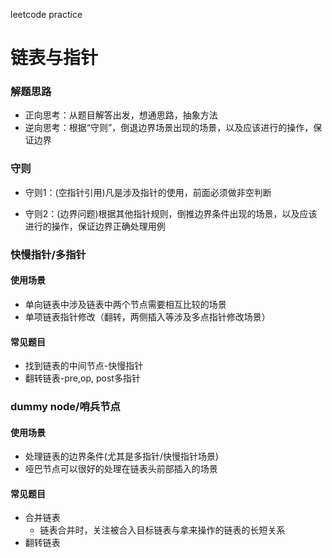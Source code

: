 leetcode practice

# 链表与指针

### 解题思路

+ 正向思考：从题目解答出发，想通思路，抽象方法
+ 逆向思考：根据“守则”，倒退边界场景出现的场景，以及应该进行的操作，保证边界

### 守则
+ 守则1：(空指针引用)凡是涉及指针的使用，前面必须做非空判断

+ 守则2：(边界问题)根据其他指针规则，倒推边界条件出现的场景，以及应该进行的操作，保证边界正确处理用例

  
### 快慢指针/多指针
#### 使用场景
+ 单向链表中涉及链表中两个节点需要相互比较的场景
+ 单项链表指针修改（翻转，两侧插入等涉及多点指针修改场景）

#### 常见题目

+ 找到链表的中间节点-快慢指针
+ 翻转链表-pre,op, post多指针



### dummy node/哨兵节点

#### 使用场景

+ 处理链表的边界条件(尤其是多指针/快慢指针场景)
+ 哑巴节点可以很好的处理在链表头前部插入的场景

#### 常见题目

+ 合并链表
  + 链表合并时，关注被合入目标链表与拿来操作的链表的长短关系
+ 翻转链表


